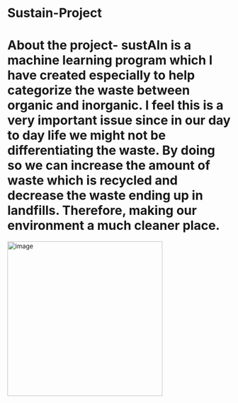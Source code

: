 # Sustain-Project
# About the project- sustAIn is a machine learning program which I have created especially to help categorize the waste between organic and inorganic. I feel this is a very important issue since in our day to day life we might not be differentiating the waste. By doing so we can increase the amount of waste which is recycled and decrease the waste ending up in landfills. Therefore, making our environment a much cleaner place. 
<img width="350" alt="image" src="https://github.com/KartikJ06/Sustain-Project/assets/74360906/11729abb-7b6c-42a3-aeba-545fbcd90165">

